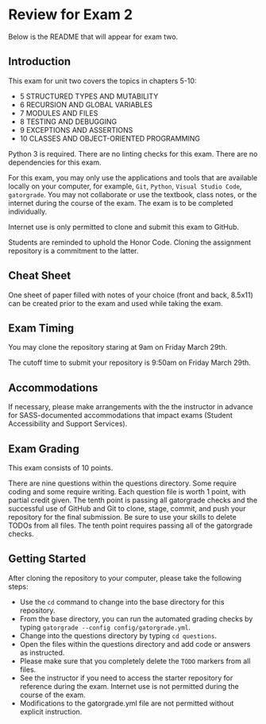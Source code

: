 
# Review for Exam 2

Below is the README that will appear for exam two.

## Introduction

This exam for unit two covers the topics in chapters 5-10:

- 5 STRUCTURED TYPES AND MUTABILITY
- 6 RECURSION AND GLOBAL VARIABLES
- 7 MODULES AND FILES
- 8 TESTING AND DEBUGGING
- 9 EXCEPTIONS AND ASSERTIONS
- 10 CLASSES AND OBJECT-ORIENTED PROGRAMMING

Python 3 is required. There are no linting checks for this
exam. There are no dependencies for this exam.

For this exam, you may only use the applications and tools that
are available locally on your computer, for example, `Git`, `Python`,
`Visual Studio Code`,  `gatorgrade`. You may not collaborate or use the textbook,
class notes, or the internet during the course of the exam. The exam is
to be completed individually.

Internet use is only permitted to clone and submit this exam to GitHub.

Students are reminded to uphold the Honor Code. Cloning the assignment
repository is a commitment to the latter.

## Cheat Sheet

One sheet of paper filled with notes of your choice (front and back, 8.5x11)
can be created prior to the exam and used while taking the exam.

## Exam Timing

You may clone the repository staring at 9am on Friday March 29th.

The cutoff time to submit your repository is 9:50am on Friday March 29th.

## Accommodations

If necessary, please make arrangements with the the instructor
in advance for SASS-documented accommodations that impact
exams (Student Accessibility and Support Services).

## Exam Grading

This exam consists of 10 points.

There are nine questions within the questions directory. Some require coding and
some require writing. Each question file is worth 1 point, with partial credit given.
The tenth point is passing all gatorgrade checks and the successful use of GitHub and
Git to clone, stage, commit, and push your repository for the final submission. Be sure
to use your skills to delete TODOs from all files. The tenth point requires passing
all of the gatorgrade checks.

## Getting Started

After cloning the repository to your computer, please take the following steps:

- Use the `cd` command to change into the base directory for this repository.
- From the base directory, you can run the automated grading checks by typing
`gatorgrade --config config/gatorgrade.yml`.
- Change into the questions directory by typing `cd questions`.
- Open the files within the questions directory and add code or answers as
instructed.
- Please make sure that you completely delete the `TODO` markers from all files.
- See the instructor if you need to access the starter repository for reference
during the exam. Internet use is not permitted during the course of the exam.
- Modifications to the gatorgrade.yml file are not permitted without explicit
instruction.
